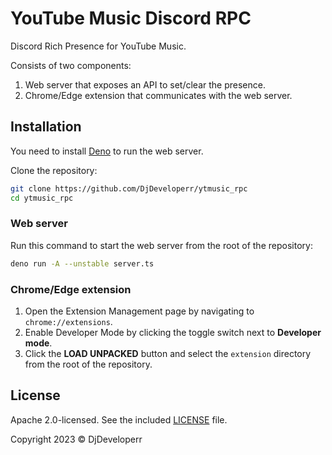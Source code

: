 # YouTube Music Discord RPC

Discord Rich Presence for YouTube Music.

Consists of two components:

1. Web server that exposes an API to set/clear the presence.
2. Chrome/Edge extension that communicates with the web server.

## Installation

You need to install [Deno](https://deno.land) to run the web server.

Clone the repository:

```sh
git clone https://github.com/DjDeveloperr/ytmusic_rpc
cd ytmusic_rpc
```

### Web server

Run this command to start the web server from the root of the repository:

```sh
deno run -A --unstable server.ts
```

### Chrome/Edge extension

1. Open the Extension Management page by navigating to `chrome://extensions`.
2. Enable Developer Mode by clicking the toggle switch next to **Developer
   mode**.
3. Click the **LOAD UNPACKED** button and select the `extension` directory from
   the root of the repository.

## License

Apache 2.0-licensed. See the included [LICENSE](./LICENSE) file.

Copyright 2023 © DjDeveloperr
